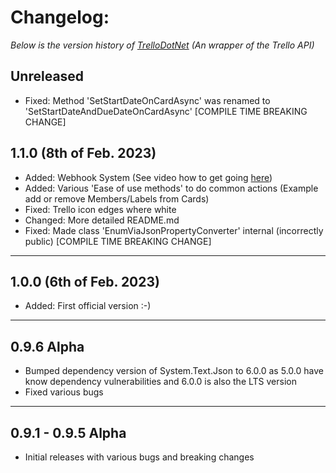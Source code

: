 # Changelog: 
*Below is the version history of [TrelloDotNet](https://github.com/rwjdk/TrelloDotNet) (An wrapper of the Trello API)*

## Unreleased
- Fixed: Method 'SetStartDateOnCardAsync' was renamed to 'SetStartDateAndDueDateOnCardAsync' [COMPILE TIME BREAKING CHANGE]

## 1.1.0 (8th of Feb. 2023)
- Added: Webhook System (See video how to get going [here](https://youtu.be/A3_B-SLBm_0))
- Added: Various 'Ease of use methods' to do common actions (Example add or remove Members/Labels from Cards)
- Fixed: Trello icon edges where white
- Changed: More detailed README.md
- Fixed: Made class 'EnumViaJsonPropertyConverter' internal (incorrectly public) [COMPILE TIME BREAKING CHANGE]

<hr>

## 1.0.0 (6th of Feb. 2023)
- Added: First official version :-)

<hr>

## 0.9.6 Alpha
- Bumped dependency version of System.Text.Json to 6.0.0 as 5.0.0 have know dependency vulnerabilities and 6.0.0 is also the LTS version
- Fixed various bugs

<hr>

## 0.9.1 - 0.9.5 Alpha
- Initial releases with various bugs and breaking changes